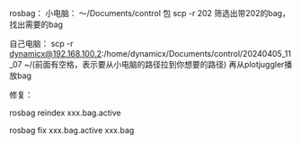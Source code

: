 rosbag：
小电脑：
～/Documents/control 包
scp -r 202 筛选出带202的bag，找出需要的bag

自己电脑：
scp -r dynamicx@192.168.100.2:/home/dynamicx/Documents/control/20240405_11_07 ~/(前面有空格，表示要从小电脑的路径拉到你想要的路径)
再从plotjuggler播放bag



修复：

rosbag reindex xxx.bag.active

rosbag fix xxx.bag.active xxx.bag
